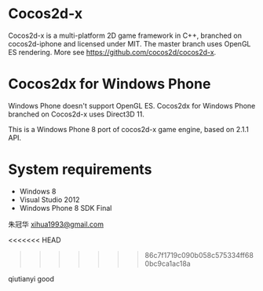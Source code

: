 ﻿Cocos2d-x 
=============
Cocos2d-x is a multi-platform 2D game framework in C++, branched on cocos2d-iphone and licensed under MIT. The master branch uses OpenGL ES rendering. More see https://github.com/cocos2d/cocos2d-x.      


Cocos2dx for Windows Phone
=============
Windows Phone doesn't support OpenGL ES. Cocos2dx for Windows Phone branched on Cocos2d-x uses Direct3D 11. 

This is a Windows Phone 8 port of cocos2d-x game engine, based on 2.1.1 API.

System requirements
===================

- Windows 8 
- Visual Studio 2012
- Windows Phone 8 SDK Final

朱冠华 xihua1993@gmail.com


<<<<<<< HEAD

>>>>>>> 86c7f1719c090b058c575334ff680bc9ca1ac18a







qiutianyi good 
